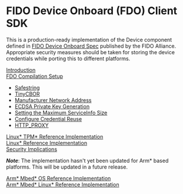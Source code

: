 # FIDO Device Onboard (FDO) Client SDK

This is a production-ready implementation of the Device component defined in
[FIDO Device Onboard Spec](https://fidoalliance.org/specs/FDO/fido-device-onboard-v1.0-ps-20210323/)
published by the FIDO Alliance. Appropriate security measures should be taken for storing the device
credentials while porting this to different platforms.

[ Introduction ](docs/introduction.md) <br>
[  FDO Compilation Setup ](docs/setup.md)
- [ Safestring ](docs/setup.md#safestring) <br>
- [ TinyCBOR ](docs/setup.md#tinycbor) <br>
- [ Manufacturer Network Address ](docs/setup.md#manuf_addr)
- [ ECDSA Private Key Generation ](docs/setup.md#ecdsa_priv)
- [ Setting the Maximum ServiceInfo Size](docs/setup.md#serviceinfo_mtu)
- [ Configure Credential Reuse](docs/setup.md#cred_reuse)
- [ HTTP_PROXY ](docs/setup.md#http_proxy)

[ Linux* TPM* Reference Implementation ](docs/tpm.md) <br>
[ Linux* Reference Implementation ](docs/linux.md) <br>
[Security Implications](docs/security_implications.md)

***Note***: The implementation hasn't yet been updated for Arm* based platforms. This will be updated in a future release.

[ Arm* Mbed* OS Reference Implementation ](docs/mbedos.md) <br>
[ Arm* Mbed* Linux* Reference Implementation ](docs/mbed_linux.md) <br>
